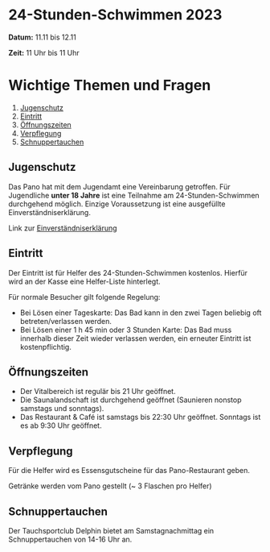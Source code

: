 # 24-Stunden-Schwimmen 2023

**Datum:** 11.11 bis 12.11

**Zeit:** 11 Uhr bis 11 Uhr

# Wichtige Themen und Fragen
1. [Jugenschutz](#jugenschutz)
2. [Eintritt](#eintritt)
3. [Öffnungszeiten](#öffnungszeiten)
4. [Verpflegung](#verpflegung)
5. [Schnuppertauchen](#Schnuppertauchen)


## Jugenschutz
Das Pano hat mit dem Jugendamt eine Vereinbarung getroffen. Für Jugendliche **unter 18 Jahre** ist
eine Teilnahme am 24-Stunden-Schwimmen durchgehend möglich. Einzige Voraussetzung ist eine
ausgefüllte Einverständniserklärung.

Link zur [Einverständniserklärung](https://www.panorama-bad.de/content/8-events/3-24h-schwimmen-2023/einverstaendniserklaerung-24-stunden-schwimmen.pdf)

## Eintritt
Der Eintritt ist für Helfer des 24-Stunden-Schwimmen kostenlos. Hierfür wird an der Kasse eine
Helfer-Liste hinterlegt.

Für normale Besucher gilt folgende Regelung:
- Bei Lösen einer Tageskarte: Das Bad kann in den zwei Tagen beliebig oft betreten/verlassen werden.
- Bei Lösen einer 1 h 45 min oder 3 Stunden Karte: Das Bad muss innerhalb dieser Zeit wieder verlassen werden, ein erneuter Eintritt ist kostenpflichtig.

## Öffnungszeiten
- Der Vitalbereich ist regulär bis 21 Uhr geöffnet.
- Die Saunalandschaft ist durchgehend geöffnet (Saunieren nonstop samstags und sonntags).
- Das Restaurant & Café ist samstags bis 22:30 Uhr geöffnet. Sonntags ist es ab 9:30 Uhr geöffnet.

## Verpflegung
Für die Helfer wird es Essensgutscheine für das Pano-Restaurant geben.

Getränke werden vom Pano gestellt (~ 3 Flaschen pro Helfer)

## Schnuppertauchen 
Der Tauchsportclub Delphin bietet am Samstagnachmittag ein Schnuppertauchen von 14-16 Uhr an.